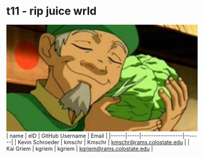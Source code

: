 # t11 - rip juice wrld
![cabbage man](/images/atla.jpeg)
| name | eID | GitHub Username | Email |
|------|-----|-----------------|-------|
| Kevin Schroeder | kmschr | Kmschr | kmschr@rams.colostate.edu |
| Kai Griem | kgriem | kgriem | kgriem@rams.colostate.edu |
